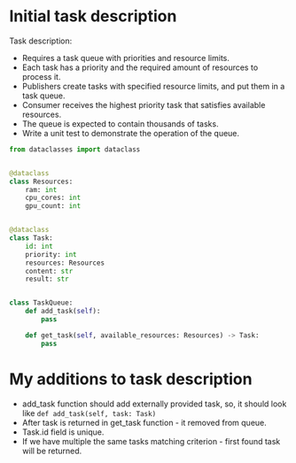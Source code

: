 # Initial task description
Task description:
* Requires a task queue with priorities and resource limits.
* Each task has a priority and the required amount of resources to process it.
* Publishers create tasks with specified resource limits, and put them in a task queue.
* Consumer receives the highest priority task that satisfies available resources.
* The queue is expected to contain thousands of tasks.
* Write a unit test to demonstrate the operation of the queue.

```python
from dataclasses import dataclass


@dataclass
class Resources:
    ram: int
    cpu_cores: int
    gpu_count: int


@dataclass
class Task:
    id: int
    priority: int
    resources: Resources
    content: str
    result: str


class TaskQueue:
    def add_task(self):
        pass

    def get_task(self, available_resources: Resources) -> Task:
        pass
```

# My additions to task description
- add_task function should add externally provided task, so, it should look like ```def add_task(self, task: Task)```
- After task is returned in get_task function - it removed from queue.
- Task.id field is unique.
- If we have multiple the same tasks matching criterion - first found task will be returned.

